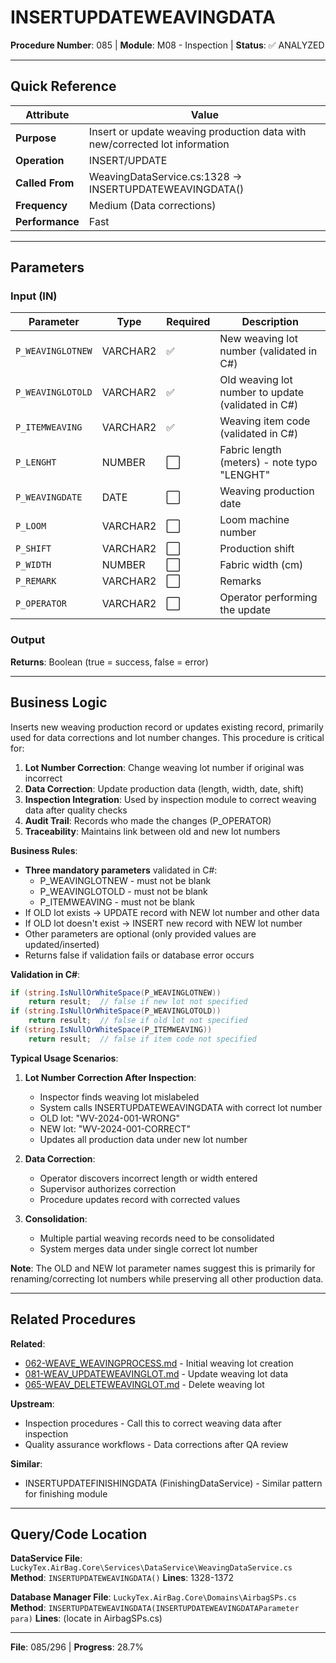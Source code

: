 # INSERTUPDATEWEAVINGDATA

**Procedure Number**: 085 | **Module**: M08 - Inspection | **Status**: ✅ ANALYZED

---

## Quick Reference

| Attribute | Value |
|-----------|-------|
| **Purpose** | Insert or update weaving production data with new/corrected lot information |
| **Operation** | INSERT/UPDATE |
| **Called From** | WeavingDataService.cs:1328 → INSERTUPDATEWEAVINGDATA() |
| **Frequency** | Medium (Data corrections) |
| **Performance** | Fast |

---

## Parameters

### Input (IN)

| Parameter | Type | Required | Description |
|-----------|------|----------|-------------|
| `P_WEAVINGLOTNEW` | VARCHAR2 | ✅ | New weaving lot number (validated in C#) |
| `P_WEAVINGLOTOLD` | VARCHAR2 | ✅ | Old weaving lot number to update (validated in C#) |
| `P_ITEMWEAVING` | VARCHAR2 | ✅ | Weaving item code (validated in C#) |
| `P_LENGHT` | NUMBER | ⬜ | Fabric length (meters) - note typo "LENGHT" |
| `P_WEAVINGDATE` | DATE | ⬜ | Weaving production date |
| `P_LOOM` | VARCHAR2 | ⬜ | Loom machine number |
| `P_SHIFT` | VARCHAR2 | ⬜ | Production shift |
| `P_WIDTH` | NUMBER | ⬜ | Fabric width (cm) |
| `P_REMARK` | VARCHAR2 | ⬜ | Remarks |
| `P_OPERATOR` | VARCHAR2 | ⬜ | Operator performing the update |

### Output

**Returns**: Boolean (true = success, false = error)

---

## Business Logic

Inserts new weaving production record or updates existing record, primarily used for data corrections and lot number changes. This procedure is critical for:

1. **Lot Number Correction**: Change weaving lot number if original was incorrect
2. **Data Correction**: Update production data (length, width, date, shift)
3. **Inspection Integration**: Used by inspection module to correct weaving data after quality checks
4. **Audit Trail**: Records who made the changes (P_OPERATOR)
5. **Traceability**: Maintains link between old and new lot numbers

**Business Rules**:
- **Three mandatory parameters** validated in C#:
  - P_WEAVINGLOTNEW - must not be blank
  - P_WEAVINGLOTOLD - must not be blank
  - P_ITEMWEAVING - must not be blank
- If OLD lot exists → UPDATE record with NEW lot number and other data
- If OLD lot doesn't exist → INSERT new record with NEW lot number
- Other parameters are optional (only provided values are updated/inserted)
- Returns false if validation fails or database error occurs

**Validation in C#**:
```csharp
if (string.IsNullOrWhiteSpace(P_WEAVINGLOTNEW))
    return result;  // false if new lot not specified
if (string.IsNullOrWhiteSpace(P_WEAVINGLOTOLD))
    return result;  // false if old lot not specified
if (string.IsNullOrWhiteSpace(P_ITEMWEAVING))
    return result;  // false if item code not specified
```

**Typical Usage Scenarios**:

1. **Lot Number Correction After Inspection**:
   - Inspector finds weaving lot mislabeled
   - System calls INSERTUPDATEWEAVINGDATA with correct lot number
   - OLD lot: "WV-2024-001-WRONG"
   - NEW lot: "WV-2024-001-CORRECT"
   - Updates all production data under new lot number

2. **Data Correction**:
   - Operator discovers incorrect length or width entered
   - Supervisor authorizes correction
   - Procedure updates record with corrected values

3. **Consolidation**:
   - Multiple partial weaving records need to be consolidated
   - System merges data under single correct lot number

**Note**: The OLD and NEW lot parameter names suggest this is primarily for renaming/correcting lot numbers while preserving all other production data.

---

## Related Procedures

**Related**:
- [062-WEAVE_WEAVINGPROCESS.md](../05_Weaving/062-WEAVE_WEAVINGPROCESS.md) - Initial weaving lot creation
- [081-WEAV_UPDATEWEAVINGLOT.md](../05_Weaving/081-WEAV_UPDATEWEAVINGLOT.md) - Update weaving lot data
- [065-WEAV_DELETEWEAVINGLOT.md](../05_Weaving/065-WEAV_DELETEWEAVINGLOT.md) - Delete weaving lot

**Upstream**:
- Inspection procedures - Call this to correct weaving data after inspection
- Quality assurance workflows - Data corrections after QA review

**Similar**:
- INSERTUPDATEFINISHINGDATA (FinishingDataService) - Similar pattern for finishing module

---

## Query/Code Location

**DataService File**: `LuckyTex.AirBag.Core\Services\DataService\WeavingDataService.cs`
**Method**: `INSERTUPDATEWEAVINGDATA()`
**Lines**: 1328-1372

**Database Manager File**: `LuckyTex.AirBag.Core\Domains\AirbagSPs.cs`
**Method**: `INSERTUPDATEWEAVINGDATA(INSERTUPDATEWEAVINGDATAParameter para)`
**Lines**: (locate in AirbagSPs.cs)

---

**File**: 085/296 | **Progress**: 28.7%
